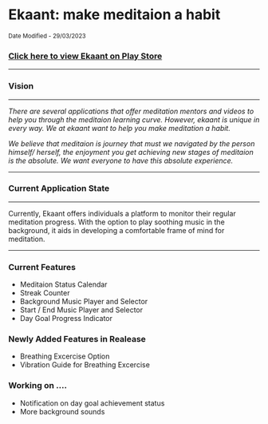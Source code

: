 # Ekaant: make meditaion a habit
<sup>Date Modified - 29/03/2023</sup><br>

### [Click here to view Ekaant on Play Store](https://play.google.com/store/apps/details?id=com.thetechsurf.ekaant)
---
### Vision
---
*There are several applications that offer meditation mentors and videos to help you through the meditaion learning curve. However, ekaant is unique in every way. We at ekaant want to help you make meditation a habit.* 

*We believe that meditaion is journey that must we navigated by the person himself/ herself, the enjoyment you get achieving new stages of meditaion is the absolute. We want everyone to have this absolute experience.* 


---
### Current Application State
---
 Currently, Ekaant offers individuals a platform to monitor their regular meditation progress. With the option to play soothing music in the background, it aids in developing a comfortable frame of mind for meditation.

---
### Current Features

- Meditaion Status Calendar
- Streak Counter
- Background Music Player and Selector 
- Start / End Music Player and Selector
- Day Goal Progress Indicator

### Newly Added Features in Realease

- Breathing Excercise Option
- Vibration Guide for Breathing Excercise

### Working on ....

- Notification on day goal achievement status
- More background sounds





